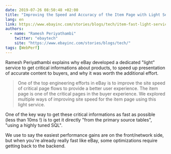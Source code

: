 ```yaml
---
date: 2019-07-26 08:50:48 +02:00
title: "Improving the Speed and Accuracy of the Item Page with Light Service"
lang: en
link: https://www.ebayinc.com/stories/blogs/tech/item-fast-light-service/
authors:
  - name: "Ramesh Periyathambi"
    twitter: "ebaytech"
    site: "https://www.ebayinc.com/stories/blogs/tech/"
tags: [WebPerf]
---
```


Ramesh Periyathambi explains why eBay developed a dedicated "light" service to get critical informations about products, to speed up presentation of accurate content to buyers, and why it was worth the additional effort.

> One of the top engineering efforts in eBay is to improve the site speed of critical page flows to provide a better user experience. The item page is one of the critical pages in the buyer experience. We explored multiple ways of improving site speed for the item page using this light service.

One of the key way to get these critical informations as fast as possible (less than 10ms !) is to get it directly "from the primary source tables", "using a highly tuned SQL".

We use to say the easiest performance gains are on the front/network side, but when you're already really fast like eBay, some optimizations require getting back to the backend.
